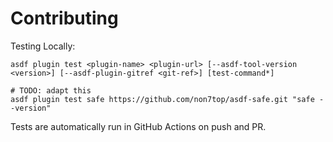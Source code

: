 # Contributing

Testing Locally:

```shell
asdf plugin test <plugin-name> <plugin-url> [--asdf-tool-version <version>] [--asdf-plugin-gitref <git-ref>] [test-command*]

# TODO: adapt this
asdf plugin test safe https://github.com/non7top/asdf-safe.git "safe --version"
```

Tests are automatically run in GitHub Actions on push and PR.
